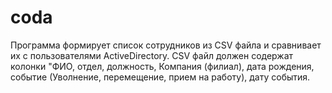 # coda
Программа формирует список сотрудников из CSV файла и сравнивает их с пользователями ActiveDirectory. 
CSV файл должен содержат колонки "ФИО, отдел, должность, Компания (филиал), дата рождения, событие (Уволнение, перемещение, прием на работу), дату события.
